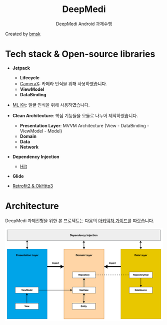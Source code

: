 <h1 align="center">DeepMedi</h1>

<p align="center">
DeepMedi Android 과제수행
</p>

Created by [bmsk](https://github.com/YiBeomSeok)

# Tech stack & Open-source libraries

- **Jetpack**
    - **Lifecycle**
    - [CameraX](https://developer.android.com/training/camerax?hl=ko): 카메라 인식을 위해 사용하였습니다.
    - **ViewModel**
    - **DataBinding**


- [ML Kit](https://developer.android.com/training/camerax/mlkitanalyzer?hl=ko): 얼굴 인식을 위해 사용하였습니다.


- **Clean Architecture**: 핵심 기능들을 모듈로 나누어 제작하였습니다.
    - **Presentation Layer**: MVVM Architecture (View - DataBinding - ViewModel - Model)
    - **Domain**
    - **Data**
    - **Network**


- **Dependency Injection**
    - [Hilt](https://dagger.dev/hilt/)
- **Glide**
- [Retrofit2 & OkHttp3](https://github.com/square/retrofit)

# Architecture

DeepMedi 과제전형을 위한 본 프로젝트는
다음의 [아키텍처 가이드](https://github.com/YiBeomSeok/TIL/blob/main/Android/CleanArchitecture/ForAndroid.md)를
따랐습니다.

![architecture](figure/figure0.png)
